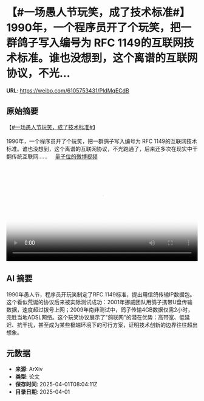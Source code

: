 # 【#一场愚人节玩笑，成了技术标准#】1990年，一个程序员开了个玩笑，把一群鸽子写入编号为 RFC 1149的互联网技术标准。谁也没想到，这个离谱的互联网协议，不光...

**URL**: https://weibo.com/6105753431/PldMqECdB

## 原始摘要

【<a href="https://m.weibo.cn/search?containerid=231522type%3D1%26t%3D10%26q%3D%23%E4%B8%80%E5%9C%BA%E6%84%9A%E4%BA%BA%E8%8A%82%E7%8E%A9%E7%AC%91%EF%BC%8C%E6%88%90%E4%BA%86%E6%8A%80%E6%9C%AF%E6%A0%87%E5%87%86%23&amp;extparam=%23%E4%B8%80%E5%9C%BA%E6%84%9A%E4%BA%BA%E8%8A%82%E7%8E%A9%E7%AC%91%EF%BC%8C%E6%88%90%E4%BA%86%E6%8A%80%E6%9C%AF%E6%A0%87%E5%87%86%23" data-hide=""><span class="surl-text">#一场愚人节玩笑，成了技术标准#</span></a>】<br><br>1990年，一个程序员开了个玩笑，把一群鸽子写入编号为 RFC 1149的互联网技术标准。谁也没想到，这个离谱的互联网协议，不光跑通了，后来还多次在现实中干翻传统互联网...... <a href="https://video.weibo.com/show?fid=1034:5150575117926436" data-hide=""><span class="url-icon"><img style="width: 1rem;height: 1rem" src="https://h5.sinaimg.cn/upload/2015/09/25/3/timeline_card_small_video_default.png" referrerpolicy="no-referrer"></span><span class="surl-text">量子位的微博视频</span></a> <br clear="both"><div style="clear: both"></div><video controls="controls" poster="https://tvax2.sinaimg.cn/orj480/006Fd7o3gy1i014slv16aj31hc0u0b29.jpg" style="width: 100%"><source src="https://f.video.weibocdn.com/o0/1RKwfzkPlx08n7Vtx8C401041203ZRSr0E020.mp4?label=mp4_720p&amp;template=1280x720.25.0&amp;ori=0&amp;ps=1Cx9YB1mmR49jS&amp;Expires=1743498145&amp;ssig=qJ3HV0vsFK&amp;KID=unistore,video"><source src="https://f.video.weibocdn.com/o0/2Q9Ihgb9lx08n7VrCPi8010412025tgP0E010.mp4?label=mp4_hd&amp;template=852x480.25.0&amp;ori=0&amp;ps=1Cx9YB1mmR49jS&amp;Expires=1743498145&amp;ssig=Sp78AFCdnt&amp;KID=unistore,video"><source src="https://f.video.weibocdn.com/o0/kMXkXJailx08n7VrsmiA01041201k8q90E010.mp4?label=mp4_ld&amp;template=640x360.25.0&amp;ori=0&amp;ps=1Cx9YB1mmR49jS&amp;Expires=1743498145&amp;ssig=W5OjSNJlz2&amp;KID=unistore,video"><p>视频无法显示，请前往<a href="https://video.weibo.com/show?fid=1034%3A5150575117926436" target="_blank" rel="noopener noreferrer">微博视频</a>观看。</p></video>

## AI 摘要

1990年愚人节，程序员开玩笑制定了RFC 1149标准，提出用信鸽传输IP数据包。这个看似荒诞的协议后来被实际测试成功：2001年挪威团队用鸽子携带U盘传输数据，速度超过拨号上网；2009年南非测试中，鸽子传输4GB数据仅需2小时，完胜当地ADSL网络。这个玩笑协议展示了"鸽联网"的潜在优势：高带宽、低延迟、抗干扰，甚至成为某些极端环境下的可行方案，证明技术创新的边界往往超出想象。

## 元数据

- **来源**: ArXiv
- **类型**: 论文
- **保存时间**: 2025-04-01T08:04:11Z
- **目录日期**: 2025-04-01
